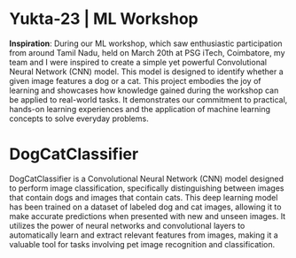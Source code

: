 # Yukta-23 | ML Workshop

**Inspiration**: During our ML workshop, which saw enthusiastic participation from around Tamil Nadu, held on March 20th at PSG iTech, Coimbatore, my team and I were inspired to create a simple yet powerful Convolutional Neural Network (CNN) model. This model is designed to identify whether a given image features a dog or a cat. This project embodies the joy of learning and showcases how knowledge gained during the workshop can be applied to real-world tasks. It demonstrates our commitment to practical, hands-on learning experiences and the application of machine learning concepts to solve everyday problems.

# DogCatClassifier

  DogCatClassifier is a Convolutional Neural Network (CNN) model designed to perform image classification, specifically distinguishing between images that contain dogs and images that contain cats. This deep learning model has been trained on a dataset of labeled dog and cat images, allowing it to make accurate predictions when presented with new and unseen images. It utilizes the power of neural networks and convolutional layers to automatically learn and extract relevant features from images, making it a valuable tool for tasks involving pet image recognition and classification.
